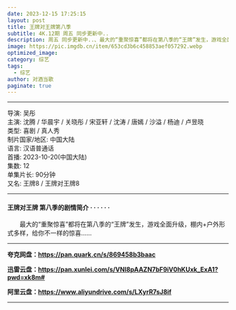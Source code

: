 ```yaml
---
date: 2023-12-15 17:25:15
layout: post
title: 王牌对王牌第八季
subtitle: 4K.12期 周五 同步更新中..
description: 周五 同步更新中..、最大的“重聚惊喜”都将在第八季的“王牌”发生，游戏全面升级，棚内+户外形式多样，给你不一样的惊喜......
image: https://pic.imgdb.cn/item/653cd3b6c458853aef057292.webp
optimized_image: 
category: 综艺
tags:
  - 综艺
author: 对酒当歌
paginate: true
---
```


---

导演: 吴彤  
主演: 沈腾 / 华晨宇 / 关晓彤 / 宋亚轩 / 沈涛 / 唐嫣 / 沙溢 / 杨迪 / 卢昱晓  
类型: 喜剧 / 真人秀  
制片国家/地区: 中国大陆  
语言: 汉语普通话  
首播: 2023-10-20(中国大陆)  
集数: 12  
单集片长: 90分钟  
又名: 王牌8 / 王牌对王牌8  

---

#### 王牌对王牌 第八季的剧情简介 · · · · · ·

　　最大的“重聚惊喜”都将在第八季的“王牌”发生，游戏全面升级，棚内+户外形式多样，给你不一样的惊喜……

---

**夸克网盘：<https://pan.quark.cn/s/869458b3baac>**

**迅雷云盘：<https://pan.xunlei.com/s/VNl8pAAZN7bF9iV0hKUxk_ExA1?pwd=xk8m#>**

**阿里云盘：<https://www.aliyundrive.com/s/LXyrR7sJ8if>**

---
